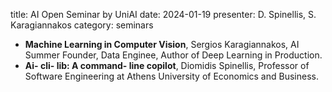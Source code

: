 title: AI Open Seminar by UniAI
date: 2024-01-19
presenter: D. Spinellis, S. Karagiannakos
category: seminars

* __Machine Learning in Computer Vision__, Sergios Karagiannakos, AI Summer Founder, Data Enginee, Author of Deep Learning in Production.
* __Ai- cli- lib: A command- line copilot__, Diomidis Spinellis, Professor of Software Engineering at Athens University of Economics and Business.
